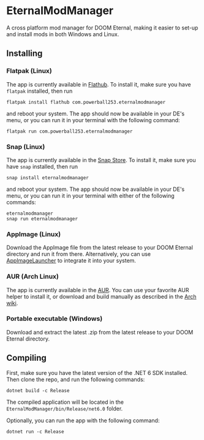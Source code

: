 # EternalModManager

A cross platform mod manager for DOOM Eternal, making it easier to set-up and install mods in both Windows and Linux.

## Installing
### Flatpak (Linux)
The app is currently available in [Flathub](https://flathub.org/apps/details/com.powerball253.eternalmodmanager). To install it, make sure you have `flatpak` installed, then run
```
flatpak install flathub com.powerball253.eternalmodmanager
```
and reboot your system. The app should now be available in your DE's menu, or you can run it in your terminal with the following command:
```
flatpak run com.powerball253.eternalmodmanager
```

### Snap (Linux)
The app is currently available in the [Snap Store](https://snapcraft.io/eternalmodmanager). To install it, make sure you have `snap` installed, then run
```
snap install eternalmodmanager
```
and reboot your system. The app should now be available in your DE's menu, or you can run it in your terminal with either of the following commands:
```
eternalmodmanager
snap run eternalmodmanager
```

### AppImage (Linux)
Download the AppImage file from the latest release to your DOOM Eternal directory and run it from there. Alternatively, you can use [AppImageLauncher](https://github.com/TheAssassin/AppImageLauncher) to integrate it into your system.

### AUR (Arch Linux)
The app is currently available in the [AUR](https://aur.archlinux.org/packages/eternalmodmanager/). You can use your favorite AUR helper to install it, or download and build manually as described in the [Arch wiki](https://aur.archlinux.org/packages/eternalmodmanager/).

### Portable executable (Windows)
Download and extract the latest .zip from the latest release to your DOOM Eternal directory.

## Compiling
First, make sure you have the latest version of the .NET 6 SDK installed. Then clone the repo, and run the following commands:

```
dotnet build -c Release
```

The compiled application will be located in the `EternalModManager/bin/Release/net6.0` folder.

Optionally, you can run the app with the following command:

```
dotnet run -c Release
```
